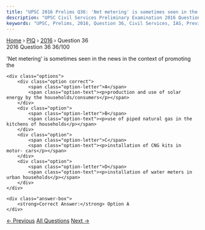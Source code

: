 ```yaml
---
title: "UPSC 2016 Prelims Q36: 'Net metering' is sometimes seen in the news in the context..."
description: "UPSC Civil Services Preliminary Examination 2016 Question 36 with options and answer"
keywords: "UPSC, Prelims, 2016, Question 36, Civil Services, IAS, Previous Year Questions"
---
```


<nav class="breadcrumb">
    <a href="../../">Home</a>
    <span>›</span>
    <a href="../">PIQ</a>
    <span>›</span>
    <a href="./">2016</a>
    <span>›</span>
    <span>Question 36</span>
</nav>

<div class="question-header">
    <div class="question-meta">
        <span class="year-badge">2016</span>
        <span class="question-number">Question 36</span>
        <span class="progress">36/100</span>
    </div>
    <div class="progress-bar">
        <div class="progress-fill" style="width: 36.0%"></div>
    </div>
</div>

<div class="question-content">
    <div class="question-text">
        <p>'Net metering' is sometimes seen in the news in the context of promoting the</p>
    </div>
    
    <div class="options">
        <div class="option correct">
            <span class="option-letter">A</span>
            <span class="option-text"><p>production and use of solar energy by the households/consumers</p></span>
        </div>
        <div class="option">
            <span class="option-letter">B</span>
            <span class="option-text"><p>use of piped natural gas in the kitchens of households</p></span>
        </div>
        <div class="option">
            <span class="option-letter">C</span>
            <span class="option-text"><p>installation of CNG kits in motor- cars</p></span>
        </div>
        <div class="option">
            <span class="option-letter">D</span>
            <span class="option-text"><p>installation of water meters in urban households</p></span>
        </div>
    </div>

    <div class="answer-box">
        <strong>Correct Answer:</strong> Option A
    </div>
</div>

<div class="question-nav">
    <a href="../q035-project-loon-sometimes-seen-in-the-news-is-related/" class="nav-btn prev">← Previous</a>
    <a href="../" class="nav-btn center">All Questions</a>
    <a href="../q037-indias-ranking-in-the-ease-of-doing-business-index/" class="nav-btn next">Next →</a>
</div>
